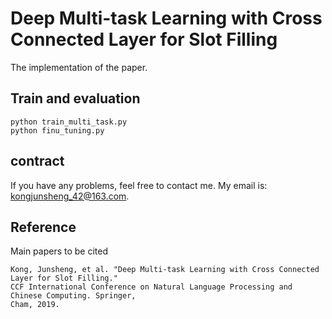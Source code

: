 # Deep Multi-task Learning with Cross Connected Layer for Slot Filling
The implementation of the paper.

## Train and evaluation

```
python train_multi_task.py
python finu_tuning.py
```

## contract
If you have any problems, feel free to contact me. My email is: kongjunsheng_42@163.com.

## Reference
Main papers to be cited
```
Kong, Junsheng, et al. "Deep Multi-task Learning with Cross Connected Layer for Slot Filling." 
CCF International Conference on Natural Language Processing and Chinese Computing. Springer,
Cham, 2019.
```
